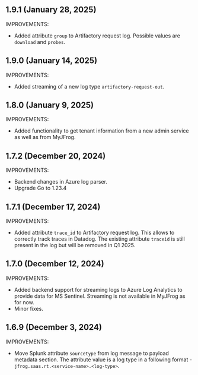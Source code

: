 ## 1.9.1 (January 28, 2025)

IMPROVEMENTS:

* Added attribute `group` to Artifactory request log. Possible values are `download` and `probes`.

## 1.9.0 (January 14, 2025)

IMPROVEMENTS:

* Added streaming of a new log type `artifactory-request-out`.

## 1.8.0 (January 9, 2025)

IMPROVEMENTS:

* Added functionality to get tenant information from a new admin service as well as from MyJFrog.

## 1.7.2 (December 20, 2024)

IMPROVEMENTS:

* Backend changes in Azure log parser.
* Upgrade Go to 1.23.4

## 1.7.1 (December 17, 2024)

IMPROVEMENTS:

* Added attribute `trace_id` to Artifactory request log. This allows to correctly track traces in Datadog. The existing attribute `traceid` is still present in the log but will be removed in Q1 2025. 

## 1.7.0 (December 12, 2024)

IMPROVEMENTS:

* Added backend support for streaming logs to Azure Log Analytics to provide data for MS Sentinel. Streaming is not available in MyJFrog as for now.
* Minor fixes.

## 1.6.9 (December 3, 2024)

IMPROVEMENTS:

* Move Splunk attribute `sourcetype` from log message to payload metadata section. The attribute value is a log type in a following format - `jfrog.saas.rt.<service-name>.<log-type>`.
